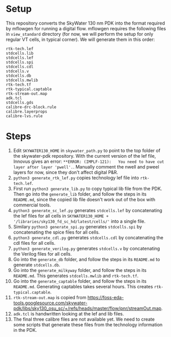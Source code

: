 # Setup

This repository converts the SkyWater 130 nm PDK into the format required by mflowgen for running a digital flow. mflowgen requires the following files in `view_standard` directory (for now, we will perform the setup for only regular VT cells, in typical corner). We will generate them in this order:
```
rtk-tech.lef
stdcells.lib
stdcells.lef
stdcells.spi
stdcells.cdl
stdcells.v
stdcells.db
stdcells.mwlib
rtk-tech.tf
rtk-typical.captable
rtk-stream-out.map
adk.tcl
stdcells.gds
calibre-drc-block.rule
calibre.layerprops
calibre-lvs.rule
```

# Steps
1. Edit `SKYWATER130_HOME` in `skywater_path.py` to point to the top folder of the skywater-pdk repository.
With the current version of the lef file, Innovus gives an error: `**ERROR: (IMPLF-121):   You need to have cut layer after layer 'pwell'.`. Manually comment the nwell and pweel layers for now, since they don't affect digital P&R.
2. `python3 generate_rtk_lef.py` copies technology lef file into `rtk-tech.lef`.
3. First run `python3 generate_lib.py` to copy typical lib file from the PDK. Then go into the `generate_lib` folder, and follow the steps in its `README.md`, since the copied lib file doesn't work out of the box with commercial tools.
4. `python3 generate_sc_lef.py` generates `stdcells.lef` by concatenating the lef files for all cells in `SKYWATER130_HOME + '/libraries/sky130_fd_sc_hd/latest/cells/'` into a single file.
5. Similary `python3 generate_spi.py` generates `stdcells.spi` by concatenating the spice files for all cells.
6. `python3 generate_cdl.py` generates `stdcells.cdl` by concatenating the cdl files for all cells.
7. `python3 generate_verilog.py` generates `stdcells.v` by concatenating the Verilog files for all cells.
8. Go into the `generate_db` folder, and follow the steps in its `README.md` to generate `stdcells.db`.
9. Go into the `generate_milkyway` folder, and follow the steps in its `README.md`. This generates `stdcells.mwlib` and `rtk-tech.tf`.
10. Go into the `generate_captable` folder, and follow the steps in its `README.md`. Generating captables takes several hours. This creates `rtk-typical.captable`.
11. `rtk-stream-out.map` is copied from https://foss-eda-tools.googlesource.com/skywater-pdk/libs/sky130_osu_sc/+/refs/heads/master/flow/pnr/streamOut.map.
12. `adk.tcl` is handwritten looking at the lef and lib files.
13. The final three calibre files are not available yet. We need to create some scripts that generate these files from the technology information in the PDK.
